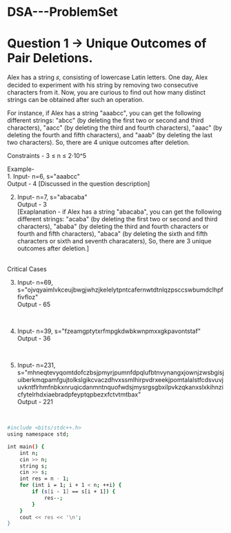 # DSA---ProblemSet
# Question 1 -> Unique Outcomes of Pair Deletions.


 Alex has a string 𝑠, consisting of lowercase Latin letters.
 One day, Alex decided to experiment with his string by removing two consecutive characters from it. Now, you are curious to find out how many distinct strings can be obtained after such an operation.

 For instance, if Alex has a string "aaabcc", you can get the following different strings: "abcc" (by deleting the first two or second and third characters), "aacc" (by deleting the third and fourth characters), "aaac" (by deleting the fourth and fifth characters), and "aaab" (by deleting the last two characters). So, there are 4 unique outcomes after deletion.

Constraints - 3 ≤ n ≤ 2⋅10^5

Example- <br/>
1.
 Input- n=6, s="aaabcc"<br/>
 Output - 4 [Discussed in the question description]

2. Input- n=7, s="abacaba" <br/>
 Output - 3 <br/>
[Exaplanation - if Alex has a string "abacaba", you can get the following different strings: "acaba" (by deleting the first two or second and third characters), "ababa" (by deleting the third and fourth characters or fourth and fifth characters), "abaca" (by deleting the sixth and fifth characters or sixth and seventh characaters), So, there are 3 unique outcomes after deletion.] 

<br/>
Critical Cases
<br/>

3. Input- n=69, s="ojvqyaimlvkceujbwgjwhzjkelelytpntcafernwtdtnlqzpsccswbumdclhpffivfloz"<br/>
 Output - 65 
<br/>

4. Input- n=39, s="fzeamgptytxrfmpgkdwbkwnpmxxgkpavontstaf"<br/>
 Output - 36 
<br/>

5. Input- n=231, s="mhneqtevyqomtdofczbsjpmyrjpumnfdpqlufbtnvynangxjownjzwsbgisjuiberkmqpamfgujtolkslgikcvaczdhvxssmlhirpvdrxeekjpomtalalstfcdsvuvjuvkntflrhmfnbkxnruqicdanmntnquofwdsjmysrgsgbxilpvkzqkanxslxkihnzicfytelrhdxiaebradpfeyptqpbezxfctvtmtbax"<br/>
 Output - 221 
<br/>

```bash
#include <bits/stdc++.h>
using namespace std;

int main() {
    int n;
    cin >> n;
    string s;
    cin >> s;
    int res = n - 1;
    for (int i = 1; i + 1 < n; ++i) {
        if (s[i - 1] == s[i + 1]) {
            res--;
        }
    }
    cout << res << '\n';
}
```
